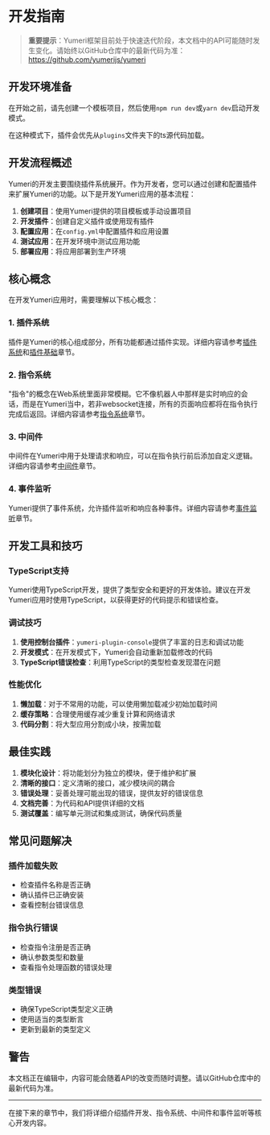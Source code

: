 # 开发指南

> **重要提示**：Yumeri框架目前处于快速迭代阶段，本文档中的API可能随时发生变化。请始终以GitHub仓库中的最新代码为准：https://github.com/yumerijs/yumeri

## 开发环境准备

在开始之前，请先创建一个模板项目，然后使用`npm run dev`或`yarn dev`启动开发模式。

在这种模式下，插件会优先从`plugins`文件夹下的ts源代码加载。

## 开发流程概述

Yumeri的开发主要围绕插件系统展开。作为开发者，您可以通过创建和配置插件来扩展Yumeri的功能。以下是开发Yumeri应用的基本流程：

1. **创建项目**：使用Yumeri提供的项目模板或手动设置项目
2. **开发插件**：创建自定义插件或使用现有插件
3. **配置应用**：在`config.yml`中配置插件和应用设置
4. **测试应用**：在开发环境中测试应用功能
5. **部署应用**：将应用部署到生产环境

## 核心概念

在开发Yumeri应用时，需要理解以下核心概念：

### 1. 插件系统

插件是Yumeri的核心组成部分，所有功能都通过插件实现。详细内容请参考[插件系统](/start/plugin.md)和[插件基础](./plugin.md)章节。

### 2. 指令系统

"指令"的概念在Web系统里面非常模糊。它不像机器人中那样是实时响应的会话，而是在Yumeri当中，若非websocket连接，所有的页面响应都将在指令执行完成后返回。详细内容请参考[指令系统](./command.md)章节。

### 3. 中间件

中间件在Yumeri中用于处理请求和响应，可以在指令执行前后添加自定义逻辑。详细内容请参考[中间件](./middleware.md)章节。

### 4. 事件监听

Yumeri提供了事件系统，允许插件监听和响应各种事件。详细内容请参考[事件监听](./event.md)章节。

## 开发工具和技巧

### TypeScript支持

Yumeri使用TypeScript开发，提供了类型安全和更好的开发体验。建议在开发Yumeri应用时使用TypeScript，以获得更好的代码提示和错误检查。

### 调试技巧

1. **使用控制台插件**：`yumeri-plugin-console`提供了丰富的日志和调试功能
2. **开发模式**：在开发模式下，Yumeri会自动重新加载修改的代码
3. **TypeScript错误检查**：利用TypeScript的类型检查发现潜在问题

### 性能优化

1. **懒加载**：对于不常用的功能，可以使用懒加载减少初始加载时间
2. **缓存策略**：合理使用缓存减少重复计算和网络请求
3. **代码分割**：将大型应用分割成小块，按需加载

## 最佳实践

1. **模块化设计**：将功能划分为独立的模块，便于维护和扩展
2. **清晰的接口**：定义清晰的接口，减少模块间的耦合
3. **错误处理**：妥善处理可能出现的错误，提供友好的错误信息
4. **文档完善**：为代码和API提供详细的文档
5. **测试覆盖**：编写单元测试和集成测试，确保代码质量

## 常见问题解决

### 插件加载失败

- 检查插件名称是否正确
- 确认插件已正确安装
- 查看控制台错误信息

### 指令执行错误

- 检查指令注册是否正确
- 确认参数类型和数量
- 查看指令处理函数的错误处理

### 类型错误

- 确保TypeScript类型定义正确
- 使用适当的类型断言
- 更新到最新的类型定义

## 警告

本文档正在编辑中，内容可能会随着API的改变而随时调整。请以GitHub仓库中的最新代码为准。

---

在接下来的章节中，我们将详细介绍插件开发、指令系统、中间件和事件监听等核心开发内容。
